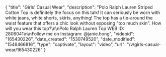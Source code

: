 {
    "title": "Girls' Casual Wear",
    "description": "Polo Ralph Lauren Striped Cotton Top is definitely the focus on this talk! It can seriously be worn with white jeans, white shorts, skirts, anything! The top has a tie-around the waist feature that offers a chic look without exposing \"too much skin\". How will you wear this top?\n\nPolo Ralph Lauren Top WEB ID: 2806041\n\nFollow me on Instagram: @janie.hong",
    "videoid": "165430226",
    "date_created": "1530749520",
    "date_modified": "1546466816",
    "type": "captivate",
    "layout": "video",
    "url": "\/v\/girls-casual-wear\/165430226"
}